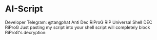 # AI-Script
Developer Telegram: @tangphat Anti Dec RiProG RIP Universal Shell DEC RiProG
Just pasting my script into your shell script will completely block RiProG's decryption
